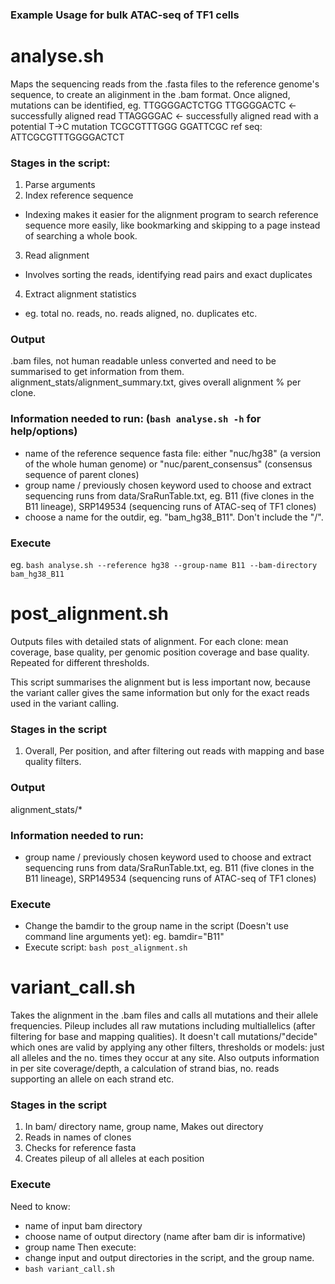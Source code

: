 ### Example Usage for bulk ATAC-seq of TF1 cells

**analyse.sh**
====================================

Maps the sequencing reads from the .fasta files to the reference genome's sequence, to create an aliginment in the .bam format. Once aligned, mutations can be identified, eg.
                   TTGGGGACTCTGG
                   TTGGGGACTC  <- successfully aligned read
                  TTAGGGGAC  <- successfully aligned read with a potential T->C mutation 
             TCGCGTTTGGG
         GGATTCGC
ref seq:   ATTCGCGTTTGGGGACTCT

### Stages in the script:
1. Parse arguments
2. Index reference sequence
  - Indexing makes it easier for the alignment program to search reference sequence more easily, like bookmarking and skipping to a page instead of searching a whole book.
3. Read alignment
  - Involves sorting the reads, identifying read pairs and exact duplicates
4. Extract alignment statistics
  - eg. total no. reads, no. reads aligned, no. duplicates etc.

### Output
.bam files, not human readable unless converted and need to be summarised to get information from them.
alignment_stats/alignment_summary.txt, gives overall alignment % per clone.

### Information needed to run: (`bash analyse.sh -h` for help/options)
- name of the reference sequence fasta file: either "nuc/hg38" (a version of the whole human genome) or "nuc/parent_consensus" (consensus sequence of parent clones)
- group name / previously chosen keyword used to choose and extract sequencing runs from data/SraRunTable.txt, eg. B11 (five clones in the B11 lineage), SRP149534 (sequencing runs of ATAC-seq of TF1 clones)
- choose a name for the outdir, eg. "bam_hg38_B11". Don't include the "/".

### Execute
eg. `bash analyse.sh --reference hg38 --group-name B11 --bam-directory bam_hg38_B11`


**post_alignment.sh**
===============================================
Outputs files with detailed stats of alignment. For each clone: mean coverage, base quality, per genomic position coverage and base quality. Repeated for different thresholds.

This script summarises the alignment but is less important now, because the variant caller gives the same information but only for the exact reads used in the variant calling. 

### Stages in the script
1. Overall, Per position, and after filtering out reads with mapping and base quality filters.

### Output
alignment\_stats/\*

### Information needed to run: 
- group name / previously chosen keyword used to choose and extract sequencing runs from data/SraRunTable.txt, eg. B11 (five clones in the B11 lineage), SRP149534 (sequencing runs of ATAC-seq of TF1 clones)

### Execute
- Change the bamdir to the group name in the script (Doesn't use command line arguments yet): eg. bamdir="B11" 
- Execute script: `bash post_alignment.sh`


**variant\_call.sh**
===============================================

Takes the alignment in the .bam files and calls all mutations and their allele frequencies. Pileup includes all raw mutations including multiallelics (after filtering for base and mapping qualities). It doesn't call mutations/"decide" which ones are valid by applying any other filters, thresholds or models: just all alleles and the no. times they occur at any site. Also outputs information in per site coverage/depth, a calculation of strand bias, no. reads supporting an allele on each strand etc.

### Stages in the script
1. In bam/ directory name, group name, Makes out directory 
2. Reads in names of clones
3. Checks for reference fasta
4. Creates pileup of all alleles at each position

### Execute
Need to know:
- name of input bam directory
- choose name of output directory (name after bam dir is informative)
- group name 
Then execute:
- change input and output directories in the script, and the group name.
- `bash variant_call.sh`
